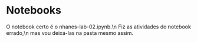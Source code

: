 # Notebooks

O notebook certo é o nhanes-lab-02.ipynb.\n
Fiz as atividades do notebook errado,\n
mas vou deixá-las na pasta mesmo assim.

